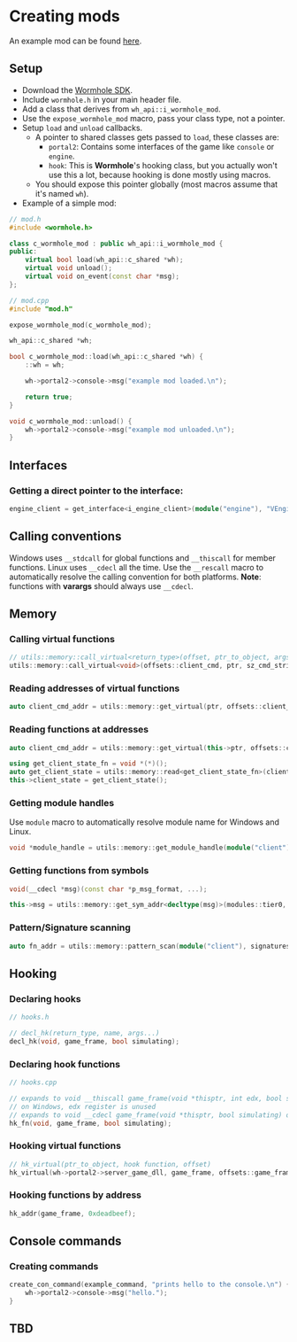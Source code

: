 # Creating mods

An example mod can be found [here](https://github.com/Zyntex1/wh-example-mod).

## Setup
- Download the [Wormhole SDK](https://github.com/Zyntex1/wormhole-sdk).
- Include `wormhole.h` in your main header file.
- Add a class that derives from `wh_api::i_wormhole_mod`.
- Use the `expose_wormhole_mod` macro, pass your class type, not a pointer.
- Setup `load` and `unload` callbacks.
	- A pointer to shared classes gets passed to `load`, these classes are:
    	- `portal2`: Contains some interfaces of the game like `console` or `engine`.
    	- `hook`: This is **Wormhole**'s hooking class, but you actually won't use this a lot, because hooking is done mostly using macros.
	- You should expose this pointer globally (most macros assume that it's named `wh`).
- Example of a simple mod:
```cpp
// mod.h
#include <wormhole.h>

class c_wormhole_mod : public wh_api::i_wormhole_mod {
public:
	virtual bool load(wh_api::c_shared *wh);
	virtual void unload();
	virtual void on_event(const char *msg);
};

// mod.cpp
#include "mod.h"

expose_wormhole_mod(c_wormhole_mod); 

wh_api::c_shared *wh;

bool c_wormhole_mod::load(wh_api::c_shared *wh) {
	::wh = wh;

	wh->portal2->console->msg("example mod loaded.\n");

	return true;
}

void c_wormhole_mod::unload() {
	wh->portal2->console->msg("example mod unloaded.\n");
}
```
## Interfaces
### Getting a direct pointer to the interface:
```cpp
engine_client = get_interface<i_engine_client>(module("engine"), "VEngineClient015");
```

## Calling conventions
Windows uses `__stdcall` for global functions and `__thiscall` for member functions.
Linux uses `__cdecl` all the time.
Use the `__rescall` macro to automatically resolve the calling convention for both platforms.
**Note**: functions with **varargs** should always use `__cdecl`. 

## Memory
### Calling virtual functions
```cpp
// utils::memory::call_virtual<return_type>(offset, ptr_to_object, args...);
utils::memory::call_virtual<void>(offsets::client_cmd, ptr, sz_cmd_string);
```

### Reading addresses of virtual functions
```cpp
auto client_cmd_addr = utils::memory::get_virtual(ptr, offsets::client_cmd);
```

### Reading functions at addresses
```cpp
auto client_cmd_addr = utils::memory::get_virtual(this->ptr, offsets::client_cmd);

using get_client_state_fn = void *(*)();
auto get_client_state = utils::memory::read<get_client_state_fn>(client_cmd_addr + offsets::get_client_state);
this->client_state = get_client_state();
```

### Getting module handles
Use `module` macro to automatically resolve module name for Windows and Linux.
```cpp
void *module_handle = utils::memory::get_module_handle(module("client"));
```

### Getting functions from symbols
```cpp
void(__cdecl *msg)(const char *p_msg_format, ...);

this->msg = utils::memory::get_sym_addr<decltype(msg)>(modules::tier0, symbols::msg);
```

### Pattern/Signature scanning
```cpp
auto fn_addr = utils::memory::pattern_scan(module("client"), signatures::calc_view_model_lag);
```

## Hooking
### Declaring hooks
```cpp
// hooks.h

// decl_hk(return_type, name, args...)
decl_hk(void, game_frame, bool simulating);
```

### Declaring hook functions
```cpp
// hooks.cpp

// expands to void __thiscall game_frame(void *thisptr, int edx, bool simulating)
// on Windows, edx register is unused
// expands to void __cdecl game_frame(void *thisptr, bool simulating) on Linux
hk_fn(void, game_frame, bool simulating);
```

### Hooking virtual functions
```cpp
// hk_virtual(ptr_to_object, hook function, offset)
hk_virtual(wh->portal2->server_game_dll, game_frame, offsets::game_frame);
```

### Hooking functions by address
```cpp
hk_addr(game_frame, 0xdeadbeef);
```

## Console commands
### Creating commands
```cpp
create_con_command(example_command, "prints hello to the console.\n") {
    wh->portal2->console->msg("hello.");
}
```

## TBD